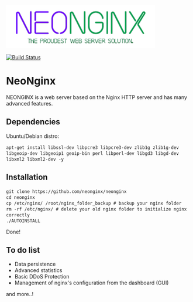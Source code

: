 [![N|Solid](https://github.com/neonginx/neonginx/raw/master/logo.png)](https://www.neonginx.com/)

[![Build Status](https://travis-ci.com/neonginx/neonginx.svg?branch=master)](https://travis-ci.com/neonginx/neonginx)

# NeoNginx
NEONGINX is a web server based on the Nginx HTTP server and has many advanced features.

## Dependencies
Ubuntu/Debian distro:

	apt-get install libssl-dev libpcre3 libpcre3-dev zlib1g zlib1g-dev libgeoip-dev libgeoip1 geoip-bin perl libperl-dev libgd3 libgd-dev libxml2 libxml2-dev -y

## Installation

	git clone https://github.com/neonginx/neonginx
	cd neonginx
	cp /etc/nginx/ /root/nginx_folder_backup # backup your nginx folder
	rm -rf /etc/nginx/ # delete your old nginx folder to initialize nginx correctly
	./AUTOINSTALL
Done!

## To do list
- Data persistence
- Advanced statistics
- Basic DDoS Protection
- Management of nginx's configuration from the dashboard (GUI)

and more..!